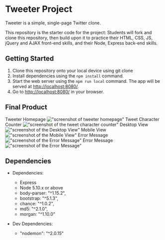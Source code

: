 # Tweeter Project

Tweeter is a simple, single-page Twitter clone.

This repository is the starter code for the project: Students will fork and clone this repository, then build upon it to practice their HTML, CSS, JS, jQuery and AJAX front-end skills, and their Node, Express back-end skills.
## Getting Started

1. Clone this repository onto your local device using git clone <URL>
2. Install dependencies using the `npm install` command.
3. Start the web server using the `npm run local` command. The app will be served at <http://localhost:8080/>.
4. Go to <http://localhost:8080/> in your browser.
## Final Product
Tweeter Homepage
!["screenshot of tweeter homepage"](https://github.com/bbashcode/tweeter-flex/blob/master/docs/TweeterHomePage.png)
Tweet Character Counter
!["screenshot of the tweet character counter"](https://github.com/bbashcode/tweeter-flex/blob/master/docs/CharacterCounter.png)
Desktop View
!["screenshot of the Desktop View"](https://github.com/bbashcode/tweeter-flex/blob/master/docs/DesktopView.png)
Mobile View
!["screenshot of the Mobile View"](https://github.com/bbashcode/tweeter-flex/blob/master/docs/MobileView.png)
Error Message
!["screenshot of the Error Message"](https://github.com/bbashcode/tweeter-flex/blob/master/docs/ErrorMessage1.png)
Error Message
!["screenshot of the Error Message"](https://github.com/bbashcode/tweeter-flex/blob/master/docs/ErrorMessage2.png)
## Dependencies
* Dependencies: 
  - Express
  - Node 5.10.x or above
  - body-parser: "^1.15.2",
  - bootstrap: "^5.1.3",
  - chance: "^1.0.2",
  - md5: "^2.1.0",
  - morgan: "^1.10.0"

* Dev Dependencies: 
   - "nodemon": "^2.0.15"
